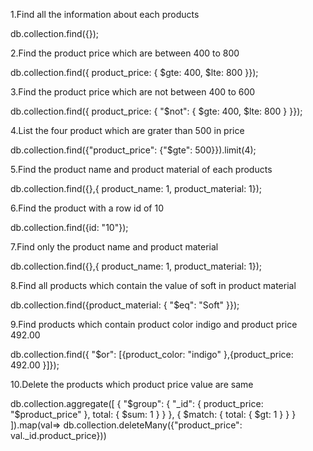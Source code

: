 1.Find all the information about each products

db.collection.find({});

2.Find the product price which are between 400 to 800

db.collection.find({ product_price: { $gte: 400, $lte: 800 }});

3.Find the product price which are not between 400 to 600

db.collection.find({ product_price: { "$not": { $gte: 400, $lte: 800 } }});

4.List the four product which are grater than 500 in price

db.collection.find({"product_price": {"$gte": 500}}).limit(4);

5.Find the product name and product material of each products

db.collection.find({},{ product_name: 1, product_material: 1});

6.Find the product with a row id of 10

db.collection.find({id: "10"});

7.Find only the product name and product material

db.collection.find({},{ product_name: 1, product_material: 1});

8.Find all products which contain the value of soft in product material

db.collection.find({product_material: { "$eq": "Soft" }});

9.Find products which contain product color indigo and product price 492.00

db.collection.find({ "$or": [{product_color: "indigo" },{product_price: 492.00 }]});

10.Delete the products which product price value are same

db.collection.aggregate([ { "$group": { "_id": { product_price: "$product_price" }, total: { $sum: 1 } } }, { $match: { total: { $gt: 1 } } } ]).map(val=> db.collection.deleteMany({"product_price": val._id.product_price}))

